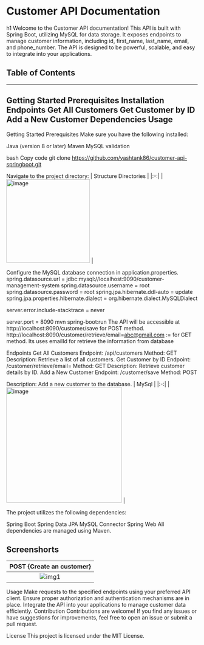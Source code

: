 <h1>Customer API Documentation</h1>h1
Welcome to the Customer API documentation! This API is built with Spring Boot, utilizing MySQL for data storage. It exposes endpoints to manage customer information, including id, first_name, last_name, email, and phone_number. The API is designed to be powerful, scalable, and easy to integrate into your applications.

## Table of Contents
--------------------------------------------------
Getting Started
Prerequisites
Installation
Endpoints
Get All Customers
Get Customer by ID
Add a New Customer
Dependencies
Usage
--------------------------------------------------
Getting Started
Prerequisites
Make sure you have the following installed:

Java (version 8 or later)
Maven
MySQL
validation

bash
Copy code
git clone https://github.com/yashtank86/customer-api-springboot.git

Navigate to the project directory:
| Structure Directories |
|:-:|
| <img width="220" alt="image" src="https://github.com/yashtank86/custome-api-springboot/assets/52051877/cad2dbab-44d4-434d-8c9b-80b388949e0a"> |




Configure the MySQL database connection in application.properties.
spring.datasource.url = jdbc:mysql://localhost:9090/customer-management-system
spring.datasource.username = root
spring.datasource.password = root
spring.jpa.hibernate.ddl-auto = update
spring.jpa.properties.hibernate.dialect = org.hibernate.dialect.MySQLDialect

server.error.include-stacktrace = never

server.port = 8090
mvn spring-boot:run
The API will be accessible at http://localhost:8090/customer/save for POST method.
http://localhost:8090/customer/retrieve/email=abc@gmail.com 
:= for GET method. Its uses emailId for retrieve the information from database

Endpoints
Get All Customers
Endpoint: /api/customers
Method: GET
Description: Retrieve a list of all customers.
Get Customer by ID
Endpoint: /customer/retrieve/email=
Method: GET
Description: Retrieve customer details by ID.
Add a New Customer
Endpoint: /customer/save
Method: POST

Description: Add a new customer to the database.
| MySql |
|:-:|
| <img width="304" alt="image" src="https://github.com/yashtank86/custome-api-springboot/assets/52051877/10547848-937a-4660-a72c-dd534a7e232b"> |


The project utilizes the following dependencies:

Spring Boot
Spring Data JPA
MySQL Connector
Spring Web
All dependencies are managed using Maven.

## Screenshorts
| POST {Create an customer} |
|:-:|
| ![img1](https://github.com/yashtank86/customer-api-springboot/assets/52051877/fd2e0a4c-d759-4965-a580-50fd239a7050) |


Usage
Make requests to the specified endpoints using your preferred API client.
Ensure proper authorization and authentication mechanisms are in place.
Integrate the API into your applications to manage customer data efficiently.
Contribution
Contributions are welcome! If you find any issues or have suggestions for improvements, feel free to open an issue or submit a pull request.

License
This project is licensed under the MIT License.
